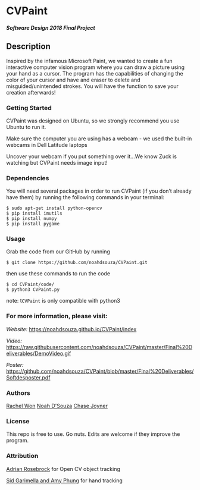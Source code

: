 # CVPaint

#### *Software Design 2018 Final Project*

## Description
Inspired by the infamous Microsoft Paint, we wanted to create a fun interactive computer vision program where you can draw a picture using your hand as a cursor. The program has the capabilities of changing the color of your cursor and have and eraser to delete and misguided/unintended strokes. You will have the function to save your creation afterwards!

### Getting Started
CVPaint was designed on Ubuntu, so we strongly recommend you use Ubuntu to run it.

Make sure the computer you are using has a webcam - we used the built-in webcams in Dell Latitude laptops

Uncover your webcam if you put something over it…We know Zuck is watching but CVPaint needs image input!

### Dependencies
You will need several packages in order to run CVPaint (if you don’t already have them) by running the following commands in your terminal:
 ```
$ sudo apt-get install python-opencv
$ pip install imutils
$ pip install numpy
$ pip install pygame
```

### Usage
Grab the code from our GitHub by running
```
$ git clone https://github.com/noahdsouza/CVPaint.git
```
then use these commands to run the code
```
$ cd CVPaint/code/
$ python3 CVPaint.py
```
note: t`CVPaint` is only compatible with python3

### For more information, please visit:
_Website:_
https://noahdsouza.github.io/CVPaint/index

_Video:_
https://raw.githubusercontent.com/noahdsouza/CVPaint/master/Final%20Deliverables/DemoVideo.gif

_Poster:_
https://github.com/noahdsouza/CVPaint/blob/master/Final%20Deliverables/Softdesposter.pdf

### Authors
[Rachel Won](https://github.com/rwon869)
[Noah D'Souza](https://github.com/noahdsouza)
[Chase Joyner](https://github.com/ChaseJoy)

### License
This repo is free to use. Go nuts. Edits are welcome if they improve the program.

### Attribution
[Adrian Rosebrock](http://www.pyimagesearch.com/2015/09/14/ball-tracking-with-opencv/) for Open CV object tracking

[Sid Garimella and Amy Phung](https://github.com/AmyPhung/InteractiveProgramming/blob/master/Hand_Detection/HandDetection.py) for hand tracking
